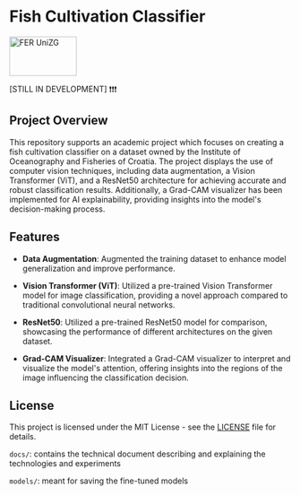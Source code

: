 # Fish Cultivation Classifier
<img alt="FER UniZG" src="https://github.com/rejsafranko/Fish-Image-Classification/blob/main/icon.jpg" height="70" width="120">

[STILL IN DEVELOPMENT] ❗❗❗

## Project Overview
This repository supports an academic project which focuses on creating a fish cultivation classifier on a dataset owned by the Institute of Oceanography and Fisheries of Croatia. The project displays the use of computer vision techniques, including data augmentation, a Vision Transformer (ViT), and a ResNet50 architecture for achieving accurate and robust classification results. Additionally, a Grad-CAM visualizer has been implemented for AI explainability, providing insights into the model's decision-making process.

## Features
- **Data Augmentation**: Augmented the training dataset to enhance model generalization and improve performance.

- **Vision Transformer (ViT)**: Utilized a pre-trained Vision Transformer model for image classification, providing a novel approach compared to traditional convolutional neural networks.

- **ResNet50**: Utilized a pre-trained ResNet50 model for comparison, showcasing the performance of different architectures on the given dataset.

- **Grad-CAM Visualizer**: Integrated a Grad-CAM visualizer to interpret and visualize the model's attention, offering insights into the regions of the image influencing the classification decision.

## License

This project is licensed under the MIT License - see the [LICENSE](LICENSE) file for details.

```docs/```: contains the technical document describing and explaining the technologies and experiments

```models/```: meant for saving the fine-tuned models
